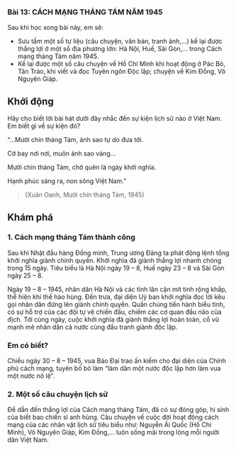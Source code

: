 ### Bài 13: CÁCH MẠNG THÁNG TÁM NĂM 1945

Sau khi học xong bài này, em sẽ:
- Sưu tầm một số tư liệu (câu chuyện, văn bản, tranh ảnh,...) kể lại được thắng lợi ở một số địa phương lớn: Hà Nội, Huế, Sài Gòn,... trong Cách mạng tháng Tám năm 1945.
- Kể lại được một số câu chuyện về Hồ Chí Minh khi hoạt động ở Pác Bó, Tân Trào, khi viết và đọc Tuyên ngôn Độc lập; chuyện về Kim Đồng, Võ Nguyên Giáp.

## Khởi động
Hãy cho biết lời bài hát dưới đây nhắc đến sự kiện lịch sử nào ở Việt Nam. Em biết gì về sự kiện đó?

“...Mười chín tháng Tám, ánh sao tự do đưa tới.

Cờ bay nơi nơi, muôn ánh sao vàng...

Mười chín tháng Tám, chờ quên là ngày khởi nghĩa.

Hạnh phúc sáng ra, non sông Việt Nam.”
> (Xuân Oanh, Mười chín tháng Tám, 1945)

## Khám phá
### 1. Cách mạng tháng Tám thành công
Sau khi Nhật đầu hàng Đồng minh, Trung ương Đảng ta phát động lệnh tổng khởi nghĩa giành chính quyền. Khởi nghĩa đã giành thắng lợi nhanh chóng trong 15 ngày. Tiêu biểu là Hà Nội ngày 19 – 8, Huế ngày 23 – 8 và Sài Gòn ngày 25 – 8.

Ngày 19 – 8 – 1945, nhân dân Hà Nội và các tỉnh lân cận mít tinh rộng khắp, thể hiện khí thế hào hùng. Đến trưa, đại diện Uỷ ban khởi nghĩa đọc lời kêu gọi nhân dân đứng lên giành chính quyền. Quần chúng tiến hành biểu tình, có sự hỗ trợ của các đội tự vệ chiến đấu, chiếm các cơ quan đầu não của địch. Tới cùng ngày, cuộc khởi nghĩa đã giành thắng lợi hoàn toàn, cổ vũ mạnh mẽ nhân dân cả nước cùng đấu tranh giành độc lập.

### Em có biết?
Chiều ngày 30 – 8 – 1945, vua Bảo Đại trao ấn kiếm cho đại diện của Chính phủ cách mạng, tuyên bố bỏ làm “làm dân một nước độc lập hơn làm vua một nước nô lệ”.

### 2. Một số câu chuyện lịch sử
Để dẫn đến thắng lợi của Cách mạng tháng Tám, đã có sự đóng góp, hi sinh của biết bao chiến sĩ anh hùng. Câu chuyện về cuộc đời hoạt động cách mạng của các nhân vật lịch sử tiêu biểu như: Nguyễn Ái Quốc (Hồ Chí Minh), Võ Nguyên Giáp, Kim Đồng,... luôn sống mãi trong lòng mỗi người dân Việt Nam.
